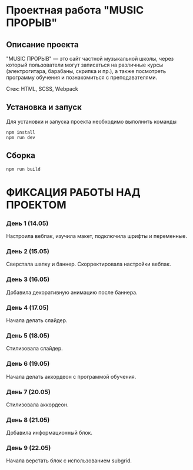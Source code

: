# Проектная работа "MUSIC ПРОРЫВ"

## Описание проекта

"MUSIC ПРОРЫВ" — это сайт частной музыкальной школы, через который пользователи могут записаться на различные курсы (электрогитара, барабаны, скрипка и пр.), а также посмотреть программу обучения и познакомиться с преподавателями.

Стек: HTML, SCSS, Webpack

## Установка и запуск

Для установки и запуска проекта необходимо выполнить команды

```
npm install
npm run dev
```

## Сборка

```
npm run build
```

# ФИКСАЦИЯ РАБОТЫ НАД ПРОЕКТОМ

### День 1 (14.05)

Настроила вебпак, изучила макет, подключила шрифты и переменные.

### День 2 (15.05)

Сверстала шапку и баннер. Скорректировала настройки вебпак.

### День 3 (16.05)

Добавила декоративную анимацию после баннера.

### День 4 (17.05)

Начала делать слайдер.

### День 5 (18.05)

Стилизовала слайдер.

### День 6 (19.05)

Начала делать аккордеон с программой обучения.

### День 7 (20.05)

Стилизовала аккордеон.

### День 8 (21.05)

Добавила информационный блок.

### День 9 (22.05)

Начала верстать блок с использованием subgrid.

